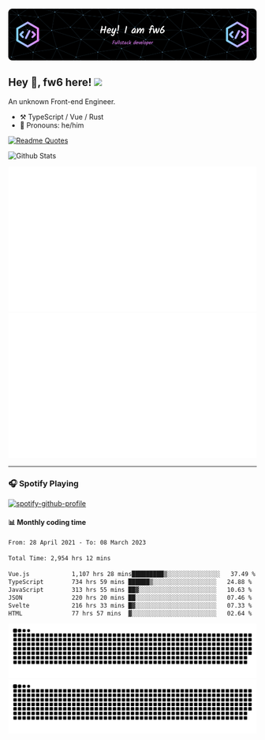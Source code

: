 ![Header](github-header-image.png)

## Hey 👋, fw6 here! <img src="https://github.githubassets.com/images/mona-whisper.gif" height="24" />


An unknown Front-end Engineer.

-   :hammer_and_pick: TypeScript / Vue / Rust
-   :man: Pronouns: he/him


[![Readme Quotes](https://quotes-github-readme.vercel.app/api?type=horizontal&theme=algolia)](https://github.com/piyushsuthar/github-readme-quotes)



![Github Stats](https://github-readme-stats.vercel.app/api?username=fw6&bg_color=30,e96443,904e95&title_color=fff&text_color=fff)

![](https://raw.githubusercontent.com/fw6/github-stats-transparent/output/generated/overview.svg)
![](https://raw.githubusercontent.com/fw6/github-stats-transparent/output/generated/languages.svg)


---

### 🎧 Spotify Playing

<!-- ![spotify-github-profile](/img/default.svg) -->

[![spotify-github-profile](https://spotify-github-profile.vercel.app/api/view?uid=r6wn4hdvypv0lkzyrj0e0pjct&cover_image=true&theme=default&bar_color=53b14f&bar_color_cover=true)](https://github.com/kittinan/spotify-github-profile)
#### :bar_chart: Monthly coding time

<!--START_SECTION:waka-->

```text
From: 28 April 2021 - To: 08 March 2023

Total Time: 2,954 hrs 12 mins

Vue.js            1,107 hrs 28 mins█████████▒░░░░░░░░░░░░░░░   37.49 %
TypeScript        734 hrs 59 mins ██████▒░░░░░░░░░░░░░░░░░░   24.88 %
JavaScript        313 hrs 55 mins ██▓░░░░░░░░░░░░░░░░░░░░░░   10.63 %
JSON              220 hrs 20 mins ██░░░░░░░░░░░░░░░░░░░░░░░   07.46 %
Svelte            216 hrs 33 mins █▓░░░░░░░░░░░░░░░░░░░░░░░   07.33 %
HTML              77 hrs 57 mins  ▓░░░░░░░░░░░░░░░░░░░░░░░░   02.64 %
```

<!--END_SECTION:waka-->




![github contribution grid snake animation](https://raw.githubusercontent.com/platane/platane/output/github-contribution-grid-snake-dark.svg#gh-dark-mode-only)![github contribution grid snake animation](https://raw.githubusercontent.com/platane/platane/output/github-contribution-grid-snake.svg#gh-light-mode-only)
